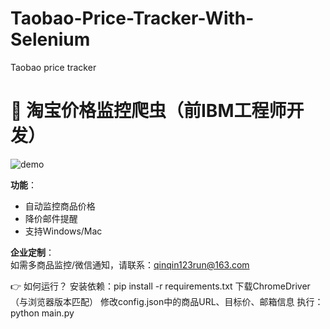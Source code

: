 # Taobao-Price-Tracker-With-Selenium
Taobao price tracker

# 🛒 淘宝价格监控爬虫（前IBM工程师开发）  
![demo](https://via.placeholder.com/600x400?text=Demo+Screen)  

**功能**：  
- 自动监控商品价格  
- 降价邮件提醒  
- 支持Windows/Mac  

**企业定制**：  
如需多商品监控/微信通知，请联系：qinqin123run@163.com


👉 如何运行？
安装依赖：pip install -r requirements.txt
下载ChromeDriver（与浏览器版本匹配）
修改config.json中的商品URL、目标价、邮箱信息
执行：python main.py
